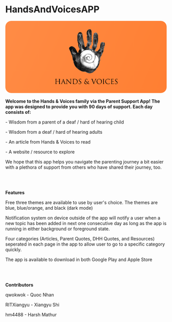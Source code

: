# HandsAndVoicesAPP
<p align="center"> <img src="handsAndVoicesLogo.png" /> </p>
<p><b>Welcome to the Hands &amp; Voices family via the Parent Support App! The app was designed to provide you with 90 days of support. Each day consists of:</b></p>

<p>- Wisdom from a parent of a deaf / hard of hearing child</p>

<p>- Wisdom from a deaf / hard of hearing adults</p>

<p>- An article from Hands &amp; Voices to read</p>

<p>- A website / resource to explore</p>

<p>We hope that this app helps you navigate the parenting journey a bit easier with a plethora of support from others who have shared their journey, too.</p>

<br></br>
<p><b>Features</b></p>
<p>Free three themes are available to use by user's choice. The themes are blue, blue/orange, and black (dark mode)</p>
<p>Notification system on device outside of the app will notify a user when a new topic has been added in next one consecutive day as long as the app is running in either background or foreground state.</p>
<p>Four categories (Articles, Parent Quotes, DHH Quotes, and Resources) seperated in each page in the app to allow user to go to a specific category quickly.</p>
<p>The app is available to download in both Google Play and Apple Store<p>
  
<br></br>
<p><b>Contributors</b></p>
<p>qwokwok - Quoc Nhan</p>
<p>RITXiangyu - Xiangyu Shi<p>
<p>hm4488 - Harsh Mathur<p>
